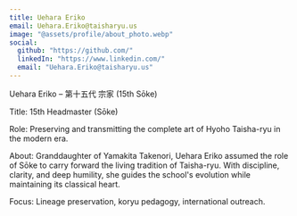 ```yaml
---
title: Uehara Eriko
email: Uehara.Eriko@taisharyu.us
image: "@assets/profile/about_photo.webp"
social:
  github: "https://github.com/"
  linkedIn: "https://www.linkedin.com/"
  email: "Uehara.Eriko@taisharyu.us"
---
```

Uehara Eriko – 第十五代 宗家 (15th Sōke)

Title: 15th Headmaster (Sōke)

Role: Preserving and transmitting the complete art of Hyoho Taisha-ryu in the modern era.

About: Granddaughter of Yamakita Takenori, Uehara Eriko assumed the role of Sōke to carry forward the living tradition of Taisha-ryu. With discipline, clarity, and deep humility, she guides the school's evolution while maintaining its classical heart.

Focus: Lineage preservation, koryu pedagogy, international outreach.
